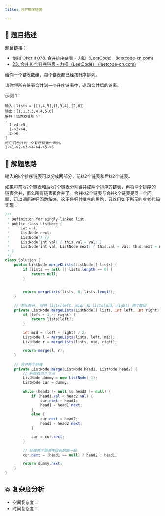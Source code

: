 ```yaml
---
title: 合并排序链表

---
```


## 📃 题目描述

题目链接：

- [剑指 Offer II 078. 合并排序链表 - 力扣（LeetCode） (leetcode-cn.com)](https://leetcode-cn.com/problems/vvXgSW/)
- [23. 合并 K 个升序链表 - 力扣（LeetCode） (leetcode-cn.com)](https://leetcode-cn.com/problems/merge-k-sorted-lists/)

给你一个链表数组，每个链表都已经按升序排列。

请你将所有链表合并到一个升序链表中，返回合并后的链表。

示例 1：

```
输入：lists = [[1,4,5],[1,3,4],[2,6]]
输出：[1,1,2,3,4,4,5,6]
解释：链表数组如下：
[
  1->4->5,
  1->3->4,
  2->6
]
将它们合并到一个有序链表中得到。
1->1->2->3->4->4->5->6
```

## 🔔 解题思路

输入的k个排序链表可以分成两部分，前k/2个链表和后k/2个链表。

如果将前k/2个链表和后k/2个链表分别合并成两个排序的链表，再将两个排序的链表合并，那么所有链表都合并了。合并k/2个链表与合并k个链表是同一个问题，可以调用递归函数解决。这正是归并排序的思路，可以用如下所示的参考代码实现：


```java
/**
 * Definition for singly-linked list.
 * public class ListNode {
 *     int val;
 *     ListNode next;
 *     ListNode() {}
 *     ListNode(int val) { this.val = val; }
 *     ListNode(int val, ListNode next) { this.val = val; this.next = next; }
 * }
 */
class Solution {
    public ListNode mergeKLists(ListNode[] lists) {
        if (lists == null || lists.length == 0) {
            return null;
        }
		

        return mergeLists(lists, 0, lists.length);
    }

    // 左闭右开, 归并 lists[left, mid) 和 lists[mid, right) 两个数组
    private ListNode mergeLists(ListNode[] lists, int left, int right) {
        if (left + 1 >= right) {
            return lists[left];
        }

        int mid = (left + right) / 2;
        ListNode l = mergeLists(lists, left, mid);
        ListNode r = mergeLists(lists, mid, right);

        return merge(l, r);
    }
	
    // 合并两个链表
    private ListNode merge(ListNode head1, ListNode head2) {
        // 新链表的头节点
        ListNode dummy = new ListNode(-1);
        ListNode cur = dummy;

        while (head1 != null && head2 != null) {
            if (head1.val < head2.val) {
                cur.next = head1;
                head1 = head1.next;
            }
            else {
                cur.next = head2;
                head2 = head2.next;
            }

            cur = cur.next;
        }

        // 处理两个链表中较长的那一段
        cur.next = (head1 == null) ? head2 : head1;

        return dummy.next;
    }
}
```

## 💥 复杂度分析

- 空间复杂度：
- 时间复杂度：

